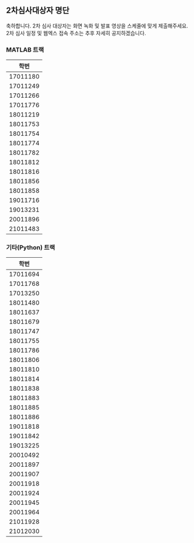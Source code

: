 ## 2차심사대상자 명단

축하합니다. 2차 심사 대상자는 화면 녹화 및 발표 영상을 스케줄에 맞게 제출해주세요.
2차 심사 일정 및 웹엑스 접속 주소는 추후 자세히 공지하겠습니다.

### MATLAB 트랙

|학번|
|------|
|17011180|
|17011249|
|17011266|
|17011776|
|18011219|
|18011753|
|18011754|
|18011774|
|18011782|
|18011812|
|18011816|
|18011856|
|18011858|
|19011716|
|19013231|
|20011896|
|21011483|


### 기타(Python) 트랙

|학번|
|------|
|17011694|
|17011768|
|17013250|
|18011480|
|18011637|
|18011679|
|18011747|
|18011755|
|18011786|
|18011806|
|18011810|
|18011814|
|18011838|
|18011883|
|18011885|
|18011886|
|19011818|
|19011842|
|19013225|
|20010492|
|20011897|
|20011907|
|20011918|
|20011924|
|20011945|
|20011964|
|21011928|
|21012030|
